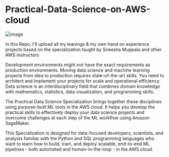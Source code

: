 # Practical-Data-Science-on-AWS-cloud

![image](https://user-images.githubusercontent.com/45831222/193463559-a5c8bb6d-2519-49fa-bcf8-aa3686c3d4ea.png)


In this Repo, I'll upload all my leanings &amp; my own hand on experience projects based on the specialization taught by Sireesha Muppala and  other AWS instructors

Development environments might not have the exact requirements as production environments. Moving data science and machine learning projects from idea to production requires state-of-the-art skills. You need to architect and implement your projects for scale and operational efficiency. Data science is an interdisciplinary field that combines domain knowledge with mathematics, statistics, data visualization, and programming skills. 

The Practical Data Science Specialization brings together these disciplines using purpose-built ML tools in the AWS cloud. It helps you develop the practical skills to effectively deploy your data science projects and overcome challenges at each step of the ML workflow using Amazon SageMaker. 

This Specialization is designed for data-focused developers, scientists, and analysts familiar with the Python and SQL programming languages who want to learn how to build, train, and deploy scalable, end-to-end ML pipelines - both automated and human-in-the-loop - in the AWS cloud.
